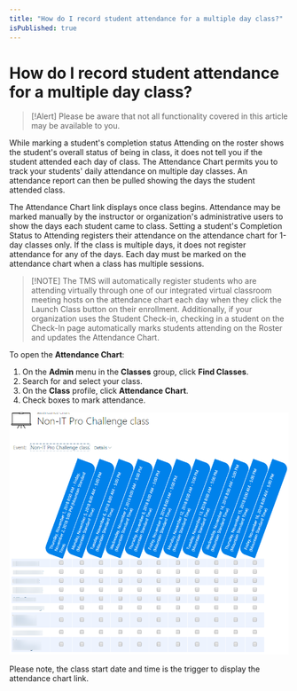 ```yaml
---
title: "How do I record student attendance for a multiple day class?"
isPublished: true
---
```


# How do I record student attendance for a multiple day class?

> [!Alert] Please be aware that not all functionality covered in this article may be available to you.

While marking a student's completion status Attending on the roster shows the student's overall status of being in class, it does not tell you if the student attended each day of class. The Attendance Chart permits you to track your students' daily attendance on multiple day classes. An attendance report can then be pulled showing the days the student attended class.

The Attendance Chart link displays once class begins. Attendance may be marked manually by the instructor or organization's administrative users to show the days each student came to class. Setting a student's Completion Status to Attending registers their attendance on the attendance chart for 1-day classes only. If the class is multiple days, it does not register attendance for any of the days. Each day must be marked on the attendance chart when a class has multiple sessions.

>[!NOTE] The TMS will automatically register students who are attending virtually through one of our integrated virtual classroom meeting hosts on the attendance chart each day when they click the Launch Class button on their enrollment. Additionally, if your organization uses the Student Check-in, checking in a student on the Check-In page automatically marks students attending on the Roster and updates the Attendance Chart.

To open the **Attendance Chart**:
1.	On the **Admin** menu in the **Classes** group, click **Find Classes**.
2.	Search for and select your class.
3.	On the **Class** profile, click **Attendance Chart**.
4.	Check boxes to mark attendance.

![](/tms/images/attendance-chart.png)

Please note, the class start date and time is the trigger to display the attendance chart link.
